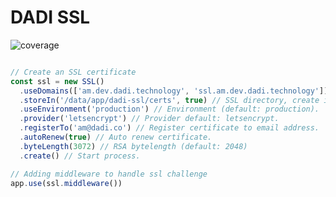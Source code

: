 # DADI SSL

![coverage](https://img.shields.io/badge/coverage-56%25-red.svg?style=flat?style=flat-square)

```javascript

// Create an SSL certificate
const ssl = new SSL()
  .useDomains(['am.dev.dadi.technology', 'ssl.am.dev.dadi.technology'])
  .storeIn('/data/app/dadi-ssl/certs', true) // SSL directory, create if missing.
  .useEnvironment('production') // Environment (default: production).
  .provider('letsencrypt') // Provider default: letsencrypt.
  .registerTo('am@dadi.co') // Register certificate to email address.
  .autoRenew(true) // Auto renew certificate.
  .byteLength(3072) // RSA bytelength (default: 2048)
  .create() // Start process.

// Adding middleware to handle ssl challenge
app.use(ssl.middleware())